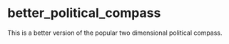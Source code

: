 # better_political_compass

This is a better version of the popular two dimensional political compass.